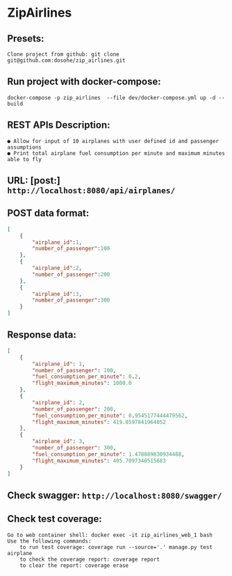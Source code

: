 # ZipAirlines

## Presets:
    Clone project from github: git clone git@github.com:dosohe/zip_airlines.git

## Run project with docker-compose:
    docker-compose -p zip_airlines  --file dev/docker-compose.yml up -d --build

## REST APIs Description:
    ● Allow for input of 10 airplanes with user defined id and passenger assumptions
    ● Print total airplane fuel consumption per minute and maximum minutes able to fly

## URL: [post:] `http://localhost:8080/api/airplanes/`
## POST data format:
```json
[
    {
        "airplane_id":1,
        "number_of_passenger":100
    },
    {
        "airplane_id":2,
        "number_of_passenger":200
    },
    {
        "airplane_id":3,
        "number_of_passenger":300
    }
]
```
## Response data:
```json
[
    {
        "airplane_id": 1,
        "number_of_passenger": 100,
        "fuel_consumption_per_minute": 0.2,
        "flight_maximum_minutes": 1000.0
    },
    {
        "airplane_id": 2,
        "number_of_passenger": 200,
        "fuel_consumption_per_minute": 0.9545177444479562,
        "flight_maximum_minutes": 419.0597841964052
    },
    {
        "airplane_id": 3,
        "number_of_passenger": 300,
        "fuel_consumption_per_minute": 1.478889830934488,
        "flight_maximum_minutes": 405.7097340515683
    }
]
```
## Check swagger: `http://localhost:8080/swagger/`

## Check test coverage:
    Go to web container shell: docker exec -it zip_airlines_web_1 bash
    Use the following commands: 
        to run test coverage: coverage run --source='.' manage.py test airplane 
        to check the coverage report: coverage report
        to clear the report: coverage erase
